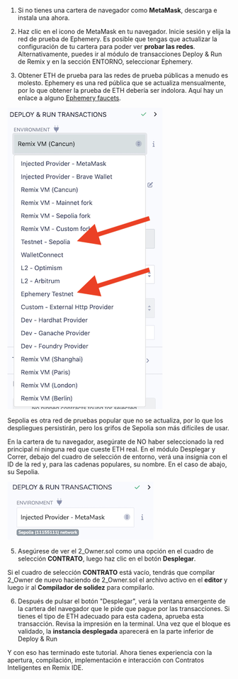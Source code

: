 1. Si no tienes una cartera de navegador como **MetaMask**, descarga e instala una ahora.

2. Haz clic en el icono de MetaMask en tu navegador. Inicie sesión y elija la red de prueba de Ephemery. Es posible que tengas que actualizar la configuración de tu cartera para poder ver **probar las redes**.  Alternativamente, puedes ir al módulo de transacciones Deploy & Run de Remix y en la sección ENTORNO, seleccionar Ephemery.

3. Obtener ETH de prueba para las redes de prueba públicas a menudo es molesto.  Ephemery es una red pública que se actualiza mensualmente, por lo que obtener la prueba de ETH debería ser indolora.  Aquí hay un enlace a alguno <a href="https://github.com/ephemery-testnet/ephemery-resources?tab=readme-ov-file#faucets" target="_blank">Ephemery faucets</a>.

![](https://raw.githubusercontent.com/ethereum/remix-workshops/master/Basics/deploy_injected/images/testnet.png)

Sepolia es otra red de pruebas popular que no se actualiza, por lo que los despliegues persistirán, pero los grifos de Sepolia son más difíciles de usar.

En la cartera de tu navegador, asegúrate de NO haber seleccionado la red principal ni ninguna red que cueste ETH real. En el módulo Desplegar y Correr, debajo del cuadro de selección de entorno, verá una insignia con el ID de la red y, para las cadenas populares, su nombre.  En el caso de abajo, su Sepolia.

![](https://raw.githubusercontent.com/ethereum/remix-workshops/master/Basics/deploy_injected/images/sepolia.png)

5. Asegúrese de ver el 2_Owner.sol como una opción en el cuadro de selección **CONTRATO**, luego haz clic en el botón **Desplegar**.

Si el cuadro de selección **CONTRATO** está vacío, tendrás que compilar 2_Owner de nuevo haciendo de 2_Owner.sol el archivo activo en el **editor** y luego ir al **Compilador de solidez** para compilarlo.

6. Después de pulsar el botón "Desplegar", verá la ventana emergente de la cartera del navegador que le pide que pague por las transacciones.  Si tienes el tipo de ETH adecuado para esta cadena, aprueba esta transacción.  Revisa la impresión en la terminal.  Una vez que el bloque es validado, la **instancia desplegada** aparecerá en la parte inferior de Deploy & Run

Y con eso has terminado este tutorial.  Ahora tienes experiencia con la apertura, compilación, implementación e interacción con Contratos Inteligentes en Remix IDE.
